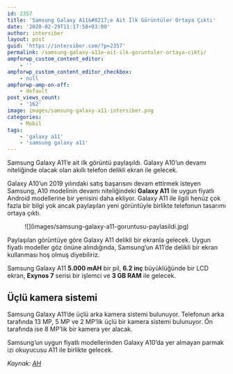 ```yaml
---
id: 2357
title: 'Samsung Galaxy A11&#8217;e Ait İlk Görüntüler Ortaya Çıktı'
date: '2020-02-29T11:17:58+03:00'
author: intersiber
layout: post
guid: 'https://intersiber.com/?p=2357'
permalink: /samsung-galaxy-a11e-ait-ilk-goruntuler-ortaya-cikti/
ampforwp_custom_content_editor:
    - ''
ampforwp_custom_content_editor_checkbox:
    - null
ampforwp-amp-on-off:
    - default
post_views_count:
    - '162'
image: images/samsung-galaxy-a11-intersiber.png
categories:
    - Mobil
tags:
    - 'galaxy a11'
    - 'samsung galaxy a11'
---
```


Samsung Galaxy A11’e ait ilk görüntü paylaşıldı. Galaxy A10’un devamı niteliğinde olacak olan akıllı telefon delikli ekran ile gelecek.

Galaxy A10’un 2019 yılındaki satış başarısını devam ettirmek isteyen Samsung, A10 modelinin devamı niteliğindeki **Galaxy A11** ile uygun fiyatlı Android modellerine bir yenisini daha ekliyor. Galaxy A11 ile ilgili henüz çok fazla bir bilgi yok ancak paylaşılan yeni görüntüyle birlikte telefonun tasarımı ortaya çıktı.

<figure class="wp-block-image size-large">![](images/samsung-galaxy-a11-goruntusu-paylasildi.jpg)</figure>Paylaşılan görüntüye göre Galaxy A11 delikli bir ekranla gelecek. Uygun fiyatlı modeller göz önüne alındığında, Samsung’un A11’de delikli bir ekran kullanması hoş olmuş diyebiliriz.

Samsung Galaxy A11 **5.000 mAH** bir pil, **6.2 inç** büyüklüğünde bir LCD ekran, **Exynos 7** serisi bir işlemci ve **3 GB RAM** ile gelecek.

## Üçlü kamera sistemi

Samsung Galaxy A11’de üçlü arka kamera sistemi bulunuyor. Telefonun arka tarafında 13 MP, 5 MP ve 2 MP’lik üçlü bir kamera sistemi bulunuyor. Ön tarafında ise 8 MP’lik bir kamera yer alacak.

Samsung’un uygun fiyatlı modellerinden Galaxy A10’da yer almayan parmak izi okuyucusu A11 ile birlikte gelecek.

*Kaynak: [AH](https://www.androidheadlines.com/2020/02/exclusive-samsung-galaxy-a11)*